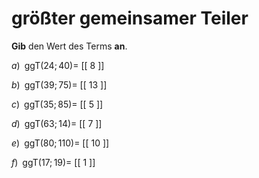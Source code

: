 <!--
version:  0.0.1

language: de

@style
main > *:not(:last-child) {
  margin-bottom: 3rem;
}

input {
    text-align: center;
}

.flex-container {
    display: flex;
    flex-wrap: wrap;
    align-items: stretch;
    gap: 20px;
}

.flex-child {
    flex: 1;
    min-width: 350px;
    margin-right: 20px;
}

@media (max-width: 400px) {
    .flex-child {
        flex: 100%;
        margin-right: 0;
    }
}
@end

formula: \carry   \textcolor{red}{\scriptsize #1}
formula: \digit   \rlap{\carry{#1}}\phantom{#2}#2
formula: \permil  \text{‰}

import: https://raw.githubusercontent.com/LiaTemplates/Tikz-Jax/main/README.md

script: https://cdn.jsdelivr.net/gh/LiaTemplates/Tikz-Jax@main/dist/index.js


tags: ggT, sehr leicht, sehr niedrig, Angeben

comment: Gib den größten gemeinsamen Teiler an.

author: Martin Lommatzsch

-->




# größter gemeinsamer Teiler


**Gib** den Wert des Terms **an**.




<section class="flex-container">

<div class="flex-child">

$a)\;\; \text{ggT}(24;40) =$ [[  8  ]]

</div>

<div class="flex-child">

$b)\;\; \text{ggT}(39;75) =$ [[  13 ]]

</div>

<div class="flex-child">

$c)\;\; \text{ggT}(35;85) =$ [[  5  ]]

</div>

<div class="flex-child">

$d)\;\; \text{ggT}(63;14) =$ [[  7  ]]

</div>

<div class="flex-child">

$e)\;\; \text{ggT}(80;110) =$ [[ 10  ]]

</div>

<div class="flex-child">

$f)\;\; \text{ggT}(17;19) =$ [[  1  ]]

</div>

</section>
